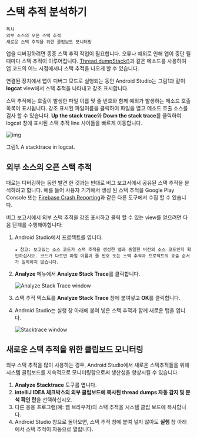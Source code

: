 # 스택 추적 분석하기

```
목차
외부 소스의 오픈 스택 추적
새로운 스택 추적을 위한 클립보드 모니터링
```

앱을 디버깅하려면 종종 스택 추적 작업이 필요합니다. 오류나 예외로 인해 앱이 중단 될 때마다 스택 추적이 이루어집니다. [Thread.dumpStack()](https://developer.android.com/reference/java/lang/Thread.html?hl=ko#dumpStack())과 같은 메소드를 사용하여 앱 코드의 어느 시점에서나 스택 추적을 나오게 할 수 있습니다.

연결된 장치에서 앱이 디버그 모드로 실행되는 동안 Android Studio는 그림1과 같이 **logcat** view에서 스택 추적을 나타내고 강조 표시합니다.

스택 추적에는 호출이 발생한 파일 이름 및 줄 번호와 함께 예외가 발생하는 메소드 호출 목록이 표시됩니다. 강조 표시된 파일이름을 클릭하여 파일을 열고 메소드 호출 소스를 검사 할 수 있습니다. **Up the stack trace**와 **Down the stack trace**를 클릭하여 logcat 창에 표시된 스택 추적 line 사이들을 빠르게 이동합니다.

![img](https://developer.android.com/studio/images/debug/logcat-stacktrace_2x.png?hl=ko)

그림1. A stacktrace in logcat.

## 외부 소스의 오픈 스택 추적

때로는 디버깅하는 동안 발견 한 것과는 반대로 버그 보고서에서 공유된 스택 추적을 분석하려고 합니다. 예를 들어 사용자 기기에서 생성 된 스택 추적을 Google Play Console 또는 [Firebase Crash Reporting](https://firebase.google.com/docs/crash/?hl=ko)과 같은 다른 도구에서 수집 할 수 있습니다.

버그 보고서에서 외부 스택 추적을 강조 표시하고 클릭 할 수 있는 view를 얻으려면 다음 단계를 수행해야합니다:

1. Android Studio에서 프로젝트를 엽니다.

   ```
   ★ 참고: 보고있는 소스 코드가 스택 추적을 생성한 앱과 동일한 버전의 소스 코드인지 확인하십시오. 코드가 다르면 파일 이름과 줄 번호 또는 스택 추적과 프로젝트의 호출 순서가 일치하지 않습니다.
   ```

   

2. **Analyze** 메뉴에서 **Analyze Stack Trace**를 클릭합니다.

   ![Analyze Stack Trace window](https://developer.android.com/studio/images/debug/analyze-stacktrace_2-2_2x.png?hl=ko)

3. 스택 추적 텍스트를 **Analyze Stack Trace** 창에 붙여넣고 **OK**를 클릭합니다.

4. Android Studio는 실행 창 아래에 붙여 넣은 스택 추적과 함께 새로운 <Stacktrace>탭을 엽니다.

   ![Stacktrace window](https://developer.android.com/studio/images/debug/stacktrace-window_2x.png?hl=ko)

## 새로운 스택 추적을 위한 클립보드 모니터링

외부 스택 추적을 많이 사용하는 경우, Android Studio에서 새로운 스택추적들을 위해 시스템 클립보드를 지속적으로 모니터링함으로써 생산성을 향상시킬 수 있습니다.

1. **Analyze Stacktrace** 도구를 엽니다.
2. **intelliJ IDEA 체크박스의 외부 클립보드에 복사된 thread dumps 자동 감지 및 분석 확인 란**을 선택하십시오.
3. 다른 응용 프로그램(예: 웹 브라우저)의 스택 추적을 시스템 클립 보드에 복사합니다.
4. Android Studio 창으로 돌아오면, 스택 추적 창에 붙여 넣지 않아도 **실행** 창 아래에서 스택 추적이 자동으로 열립니다.